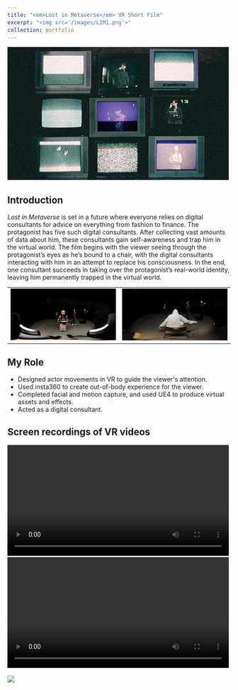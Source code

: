 ```yaml
---
title: "<em>Lost in Metaverse</em> VR Short Film"
excerpt: "<img src='/images/LIM1.png'>"
collection: portfolio
---
```

<img src='/images/LIM1.png' width="500px">

## Introduction
<em>Lost in Metaverse</em> is set in a future where everyone relies on digital consultants for advice on everything from fashion to finance. The protagonist has five such digital consultants. After collecting vast amounts of data about him, these consultants gain self-awareness and trap him in the virtual world. The film begins with the viewer seeing through the protagonist’s eyes as he’s bound to a chair, with the digital consultants interacting with him in an attempt to replace his consciousness. In the end, one consultant succeeds in taking over the protagonist’s real-world identity, leaving him permanently trapped in the virtual world.

<table style="border-style:none;"><tr>
<td style="border-style:none;"><img src='/images/LIM2.png' border=0 /></td>
<td style="border-style:none;"><img src='/images/LIM3.png' border=0 /></td>
</tr></table> 

## My Role
- Designed actor movements in VR to guide the viewer's attention.
- Used insta360 to create out-of-body experience for the viewer.
- Completed facial and motion capture, and used UE4 to produce virtual assets and effects.
- Acted as a digital consultant.

## Screen recordings of VR videos
<video src='/images/Lost in metaverse_small_1.mp4' width="500px" controls="controls"></video> 
<video src='/images/Lost in metaverse_small_2.mp4' width="500px" controls="controls"></video> 

<img src='/images/LIM4.JPG' width="500px">

